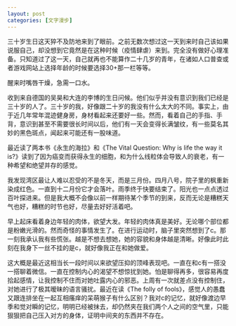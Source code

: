```yaml
---
layout: post
categories: [文字漫步]
---
```


三十岁生日这天猝不及防地来到了眼前。之前无数次想过这一天到来时自己该如果说服自己，却没想到它竟然是在这种时候（疫情肆虐）来到。完全没有做好心理准备。只知道过了这一天，自己就再也不能算作二十几岁的青年，在诸如人口普查或者游戏网站上选择年龄的时候要选择30+那一栏等等。

醒来时嘴唇干燥，急需一口水。

收到来自德国的吴昊和大连的李博的生日问候。他们似乎并没有意识到我们已经是三十岁的人了。三十岁的我，好像跟二十岁的我没有什么太大的不同。事实上，由于近几年常年混迹健身房，身材看起来还要好一些。然而，看着自己的手指、手背，意识到甚至不需要很长时间以后，他们有一天会变得长满皱纹，有一些莫名其妙的黑色斑点，闻起来可能还有一股味道。

最近读了两本书《永生的海拉》和《The Vital Question: Why is life the way it is?》读到了因为癌变而获得永生的细胞，和为什么线粒体会导致人的衰老，有一种希望和绝望并存的感觉。

我发现湾区最让人难以忍受的不是冬天，而是三月份。四月八号，院子里的枫重新染成红色。一直到十二月份它才会落叶。雨季终于快要结束了。阳光也一点点透过百叶探进来。但是我大概不会像以前一样期待某个季节的到来，反而无论是糟糕天气也好，糟糕的时节也好，尽量去好好活着吧。

<p class="dynamic" data-show="cc">早上起床看着身边年轻的肉体，欲望大发。年轻的肉体真是美好。无论哪个部位都是粉嫩光滑的。然而奇怪的事情发生了。在进行运动时，脑子里突然想到了c。那一刻我承认我有些慌张。越是不想去想她，她的容貌和身体越是清晰。好像此时此刻在我身下一丝不挂的是c，就好像我正在和她做爱。</p>
<p class="dynamic" data-show="cc">这大概是最近这相当长一段时间以来欲望压抑的顶峰表现吧。一直在和c有一搭没一搭聊着微信。一直在控制内心的渴望不想惊扰到她。怕是聊得再多，很容易再度拾起感情，让我控制不住而对她吐露内心的邪恶。上周有一次就差点没有控制住，对她进行了极其暧昧的语言骚扰。最近在读《The folly of fools》，感觉人的愚蠢又跟连排坐在一起互相瘙痒的呆萌猴子有什么区别？我对c的记忆，就好像渡边早季和觉对瞬的记忆，明明已经被抹去，却仍然夹在我们两个人之间的空气里，只能狠狠把自己压入对方的身体，证明中间夹的东西并不存在。</p>